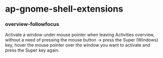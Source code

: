 ap-gnome-shell-extensions
=========================

### overview-followfocus

Activate a window under mouse pointer when leaving Activities overview, without a need of pressing the mouse button -> press the Super (Windows) key, hover the mouse pointer over the window you want to activate and press the Super key again.

